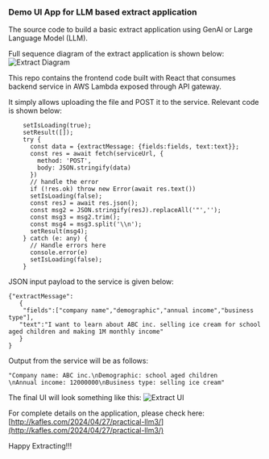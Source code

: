 ### Demo UI App for LLM based extract application
The source code to build a basic extract application using GenAI or Large Language Model (LLM). 

Full sequence diagram of the extract application is shown below: 
![Extract Diagram](chat-arch.PNG)


This repo contains the frontend code built with React that consumes backend service in AWS Lambda exposed through API gateway.

It simply allows uploading the file and POST it to the service. Relevant code is shown below:  
```
    setIsLoading(true);
    setResult([]);
    try {
      const data = {extractMessage: {fields:fields, text:text}};
      const res = await fetch(serviceUrl, {
        method: 'POST',
        body: JSON.stringify(data)
      })
      // handle the error
      if (!res.ok) throw new Error(await res.text())
      setIsLoading(false);
      const resJ = await res.json();
      const msg2 = JSON.stringify(resJ).replaceAll('"','');
      const msg3 = msg2.trim();
      const msg4 = msg3.split('\\n');
      setResult(msg4);
    } catch (e: any) {
      // Handle errors here
      console.error(e)
      setIsLoading(false);
    }
```

JSON input payload to the service is given below:
```
{"extractMessage":
   {
    "fields":["company name","demographic","annual income","business type"],
   "text":"I want to learn about ABC inc. selling ice cream for school aged children and making 1M monthly income"
   }
}
```
Output from the service will be as follows:

```
"Company name: ABC inc.\nDemographic: school aged children
\nAnnual income: 12000000\nBusiness type: selling ice cream"
```

The final UI will look something like this:
![Extract UI](chat-arch.PNG)


For complete details on the application, please check here: [http://kafles.com/2024/04/27/practical-llm3/](http://kafles.com/2024/04/27/practical-llm3/)

Happy Extracting!!!
